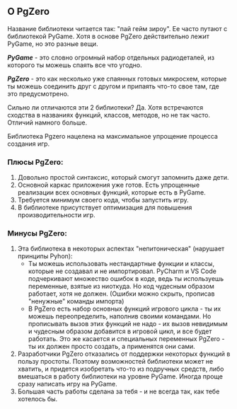 ## О PgZero

Название библиотеки читается так: "пай гейм зироу". Ее часто путают с библиотекой PyGame. 
Хотя в основе PgZero действительно лежит PyGame, но это разные вещи. 

_**PyGame**_ - это словно огромный набор отдельных радиодеталей, из которого ты можешь спаять все что угодно.

_**PgZero**_ - это как несколько уже спаянных готовых микросхем, которые ты можешь соединить друг с другом и припаять что-то свое там, где это предусмотрено. 
 
Сильно ли отличаются эти 2 библиотеки? Да. Хотя встречаются сходства в названиях функций, классов, методов, но не так часто. Отличий намного больше.

Библиотека Pgzero нацелена на максимальное упрощение процесса создания игр. 


### Плюсы PgZero:
1. Довольно простой синтаксис, который смогут запомнить даже дети.
2. Основной каркас приложения уже готов. Есть упрощенные реализации всех основных функций, которые есть в PyGame. 
3. Требуется минимум своего кода, чтобы запустить игру. 
4. В библиотеке присутствует оптимизация для повышения производительности игр.

### Минусы PgZero:
1. Эта библиотека в некоторых аспектах "непитоническая" (нарушает принципы Pyhon):
   * Ты можешь использовать нестандартные функции и классы, которые не создавал и не импортировал. PyCharm и VS Code подчеркивают множество ошибок в коде, ведь ты используешь переменные, взятые из ниоткуда. Но код чудесным образом работает, хотя не должен. (Ошибки можно скрыть, прописав "ненужные" команды импорта)
   * В PgZero есть набор основных функций игрового цикла - ты их можешь переопределить, наполнив своими командами. Но прописывать вызов этих функций не надо - их вызов невидимым и чудесным образом добавится в игровой цикл, и все будет работать. Это же касается и специальных переменных PgZero - ты их должен просто создать, а применятся они сами.
2. Разработчики PgZero отказались от поддержки некоторых функций в пользу простоты. Поэтому возможностей библиотеки может не хватить, и придется изобретать что-то из подручных средств, либо вмешаться в работу библиотеки на уровне PyGame. Иногда проще сразу написать игру на PyGame.
3. Большая часть работы сделана за тебя - и не всегда так, как тебе хотелось бы.
